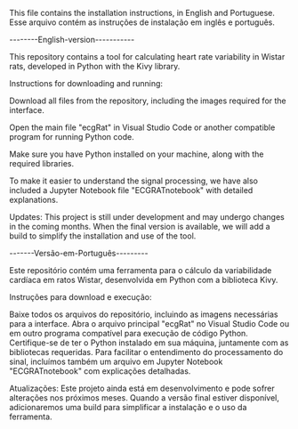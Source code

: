 This file contains the installation instructions, in English and Portuguese.
Esse arquivo contém as instruções de instalação em inglês e português. 


--------English-version-----------

This repository contains a tool for calculating heart rate variability in Wistar rats, developed in Python with the Kivy library.

Instructions for downloading and running:

Download all files from the repository, including the images required for the interface.

Open the main file "ecgRat" in Visual Studio Code or another compatible program for running Python code.

Make sure you have Python installed on your machine, along with the required libraries.

To make it easier to understand the signal processing, we have also included a Jupyter Notebook file "ECGRATnotebook" with detailed explanations.

Updates: This project is still under development and may undergo changes in the coming months. When the final version is available, we will add a build to simplify the installation and use of the tool.



-------Versão-em-Português---------

Este repositório contém uma ferramenta para o cálculo da variabilidade cardíaca em ratos Wistar, desenvolvida em Python com a biblioteca Kivy.

Instruções para download e execução:

Baixe todos os arquivos do repositório, incluindo as imagens necessárias para a interface.
Abra o arquivo principal "ecgRat" no Visual Studio Code ou em outro programa compatível para execução de código Python.
Certifique-se de ter o Python instalado em sua máquina, juntamente com as bibliotecas requeridas.
Para facilitar o entendimento do processamento do sinal, incluímos também um arquivo em Jupyter Notebook "ECGRATnotebook" com explicações detalhadas.

Atualizações: Este projeto ainda está em desenvolvimento e pode sofrer alterações nos próximos meses. Quando a versão final estiver disponível, adicionaremos uma build para simplificar a instalação e o uso da ferramenta. 